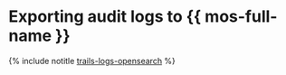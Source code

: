 # Exporting audit logs to {{ mos-full-name }}

{% include notitle [trails-logs-opensearch](../../_tutorials/trails-logs-opensearch.md) %}

